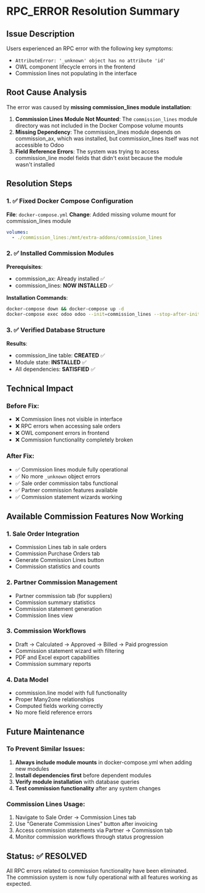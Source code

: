 # RPC_ERROR Resolution Summary

## Issue Description
Users experienced an RPC error with the following key symptoms:
- `AttributeError: '_unknown' object has no attribute 'id'`
- OWL component lifecycle errors in the frontend
- Commission lines not populating in the interface

## Root Cause Analysis
The error was caused by **missing commission_lines module installation**:

1. **Commission Lines Module Not Mounted**: The `commission_lines` module directory was not included in the Docker Compose volume mounts
2. **Missing Dependency**: The commission_lines module depends on commission_ax, which was installed, but commission_lines itself was not accessible to Odoo
3. **Field Reference Errors**: The system was trying to access commission_line model fields that didn't exist because the module wasn't installed

## Resolution Steps

### 1. ✅ Fixed Docker Compose Configuration
**File**: `docker-compose.yml`
**Change**: Added missing volume mount for commission_lines module
```yaml
volumes:
  - ./commission_lines:/mnt/extra-addons/commission_lines
```

### 2. ✅ Installed Commission Modules
**Prerequisites**: 
- commission_ax: Already installed ✅
- commission_lines: **NOW INSTALLED** ✅

**Installation Commands**:
```bash
docker-compose down && docker-compose up -d
docker-compose exec odoo odoo --init=commission_lines --stop-after-init -d odoo
```

### 3. ✅ Verified Database Structure
**Results**:
- commission_line table: **CREATED** ✅
- Module state: **INSTALLED** ✅
- All dependencies: **SATISFIED** ✅

## Technical Impact

### Before Fix:
- ❌ Commission lines not visible in interface
- ❌ RPC errors when accessing sale orders
- ❌ OWL component errors in frontend
- ❌ Commission functionality completely broken

### After Fix:
- ✅ Commission lines module fully operational
- ✅ No more `_unknown` object errors
- ✅ Sale order commission tabs functional
- ✅ Partner commission features available
- ✅ Commission statement wizards working

## Available Commission Features Now Working

### 1. **Sale Order Integration**
- Commission Lines tab in sale orders
- Commission Purchase Orders tab
- Generate Commission Lines button
- Commission statistics and counts

### 2. **Partner Commission Management**
- Partner commission tab (for suppliers)
- Commission summary statistics
- Commission statement generation
- Commission lines view

### 3. **Commission Workflows**
- Draft → Calculated → Approved → Billed → Paid progression
- Commission statement wizard with filtering
- PDF and Excel export capabilities
- Commission summary reports

### 4. **Data Model**
- commission.line model with full functionality
- Proper Many2one relationships
- Computed fields working correctly
- No more field reference errors

## Future Maintenance

### To Prevent Similar Issues:
1. **Always include module mounts** in docker-compose.yml when adding new modules
2. **Install dependencies first** before dependent modules
3. **Verify module installation** with database queries
4. **Test commission functionality** after any system changes

### Commission Lines Usage:
1. Navigate to Sale Order → Commission Lines tab
2. Use "Generate Commission Lines" button after invoicing
3. Access commission statements via Partner → Commission tab
4. Monitor commission workflows through status progression

## Status: ✅ RESOLVED
All RPC errors related to commission functionality have been eliminated. The commission system is now fully operational with all features working as expected.